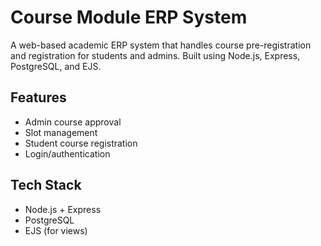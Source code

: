 # Course Module ERP System

A web-based academic ERP system that handles course pre-registration and registration for students and admins. Built using Node.js, Express, PostgreSQL, and EJS.

## Features
- Admin course approval
- Slot management
- Student course registration
- Login/authentication

## Tech Stack
- Node.js + Express
- PostgreSQL
- EJS (for views)
